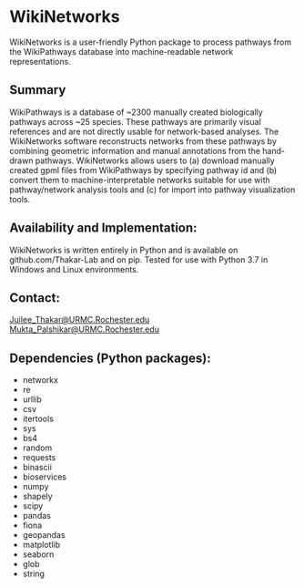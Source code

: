 # WikiNetworks
WikiNetworks is a user-friendly Python package to process pathways from the WikiPathways database into machine-readable network representations.



## Summary
WikiPathways is a database of ~2300 manually created biologically pathways across ~25 species. These pathways are primarily visual references and are not directly usable for network-based analyses. The WikiNetworks software reconstructs networks from these pathways by combining geometric information and manual annotations from the hand-drawn pathways. WikiNetworks allows users to (a) download manually created gpml files from WikiPathways by specifying pathway id and (b) convert them to machine-interpretable networks suitable for use with pathway/network analysis tools and (c) for import into pathway visualization tools.  
## Availability and Implementation: 
WikiNetworks is written entirely in Python and is available on github.com/Thakar-Lab and on pip. Tested for use with Python 3.7 in Windows and Linux environments. 
## Contact: 
Juilee_Thakar@URMC.Rochester.edu
Mukta_Palshikar@URMC.Rochester.edu
## Dependencies (Python packages):
 - networkx
 - re
 - urllib
 - csv
 - itertools
 - sys
 - bs4
 - random
 - requests
 - binascii
 - bioservices
 - numpy
 - shapely
 - scipy
 - pandas
 - fiona
 - geopandas
 - matplotlib
 - seaborn
 - glob
 - string
